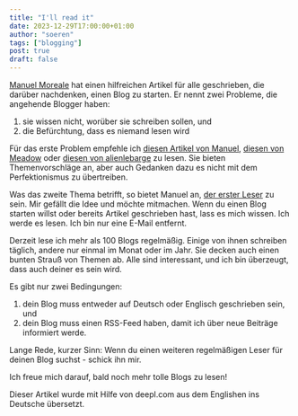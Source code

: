 ```yaml
---
title: "I'll read it"
date: 2023-12-29T17:00:00+01:00
author: "soeren"
tags: ["blogging"]
post: true
draft: false
---
```


[Manuel Moreale](https://manuelmoreale.com) hat einen hilfreichen Artikel für alle geschrieben, die darüber nachdenken, einen Blog zu starten. Er nennt zwei Probleme, die angehende Blogger haben: 

1. sie wissen nicht, worüber sie schreiben sollen, und
2. die Befürchtung, dass es niemand lesen wird

Für das erste Problem empfehle ich [diesen Artikel von Manuel](https://manuelmoreale.com/unsolicited-blogging-advice), [diesen von Meadow](https://meadow.bearblog.dev/who-am-i-writing-for/) oder [diesen von alienlebarge](https://alienlebarge.ch/bookmarks/2023/11/what-to-blog-about-when/) zu lesen. Sie bieten Themenvorschläge an, aber auch Gedanken dazu es nicht mit dem Perfektionismus zu übertreiben. 

Was das zweite Thema betrifft, so bietet Manuel an, [der erster Leser](https://manuelmoreale.com/i-ll-read-it) zu sein. Mir gefällt die Idee und möchte mitmachen. Wenn du einen Blog starten willst oder bereits Artikel geschrieben hast, lass es mich wissen. Ich werde es lesen. Ich bin nur eine E-Mail entfernt.

Derzeit lese ich mehr als 100 Blogs regelmäßig. Einige von ihnen schreiben täglich, andere nur einmal im Monat oder im Jahr. Sie decken auch einen bunten Strauß von Themen ab. Alle sind interessant, und ich bin überzeugt, dass auch deiner es sein wird.

Es gibt nur zwei Bedingungen: 

1. dein Blog muss entweder auf Deutsch oder Englisch geschrieben sein, und
1. dein Blog muss einen RSS-Feed haben, damit ich über neue Beiträge informiert werde. 

Lange Rede, kurzer Sinn: Wenn du einen weiteren regelmäßigen Leser für deinen Blog suchst - schick ihn mir. 

Ich freue mich darauf, bald noch mehr tolle Blogs zu lesen!

<p class="notice">
Dieser Artikel wurde mit Hilfe von deepl.com aus dem Englishen ins Deutsche übersetzt.
</p>